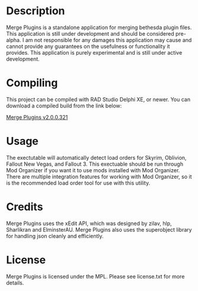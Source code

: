 # Description
Merge Plugins is a standalone application for merging bethesda plugin files.  This application is still under development and should be considered pre-alpha.  I am not responsible for any damages this application may cause and cannot provide any guarantees on the usefulness or functionality it provides.  This application is purely experimental and is still under active development.

# Compiling
This project can be compiled with RAD Studio Delphi XE, or newer.  You can download a compiled build from the link below:

[Merge Plugins v2.0.0.321](http://puu.sh/iXKcr.zip)

# Usage
The exectutable will automatically detect load orders for Skyrim, Oblivion, Fallout New Vegas, and Fallout 3.  This exectuable should be run through Mod Organizer if you want it to use mods installed with Mod Organizer.  There are multiple integration features for working with Mod Organizer, so it is the recommended load order tool for use with this utility.

# Credits
Merge Plugins uses the xEdit API, which was designed by zilav, hlp, Sharlikran and ElminsterAU.  Merge Plugins also uses the superobject library for handling json cleanly and efficiently.

# License
Merge Plugins is licensed under the MPL.  Please see license.txt for more details.
